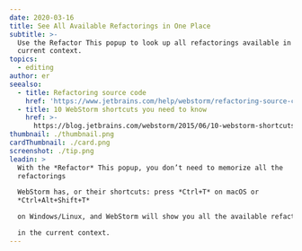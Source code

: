 ```yaml
---
date: 2020-03-16
title: See All Available Refactorings in One Place
subtitle: >-
  Use the Refactor This popup to look up all refactorings available in the
  current context.
topics:
  - editing
author: er
seealso:
  - title: Refactoring source code
    href: 'https://www.jetbrains.com/help/webstorm/refactoring-source-code.html#'
  - title: 10 WebStorm shortcuts you need to know
    href: >-
      https://blog.jetbrains.com/webstorm/2015/06/10-webstorm-shortcuts-you-need-to-know/
thumbnail: ./thumbnail.png
cardThumbnail: ./card.png
screenshot: ./tip.png
leadin: >
  With the *Refactor* This popup, you don’t need to memorize all the
  refactorings 

  WebStorm has, or their shortcuts: press *Ctrl+T* on macOS or
  *Ctrl+Alt+Shift+T* 

  on Windows/Linux, and WebStorm will show you all the available refactorings 

  in the current context.
---
```


